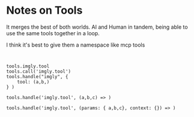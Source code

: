 # Notes on Tools

It merges the best of both worlds. AI and Human in tandem, being able to use the same tools together in a loop.

I think it's best to give them a namespace like mcp tools


```


tools.imgly.tool 
tools.call('imgly.tool')
tools.handle("imgly", {
    tool: (a,b,)
} )

tools.handle('imgly.tool', (a,b,c) => )

tools.handle('imgly.tool', (params: { a,b,c}, context: {}) => )

```